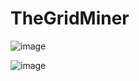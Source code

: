 # TheGridMiner

![image](https://github.com/user-attachments/assets/9b25f24d-bfcd-4e6b-8f57-628b055ea42e)


![image](https://github.com/user-attachments/assets/1ff9a424-e7b9-4abc-ac35-dae4c37edeeb)
